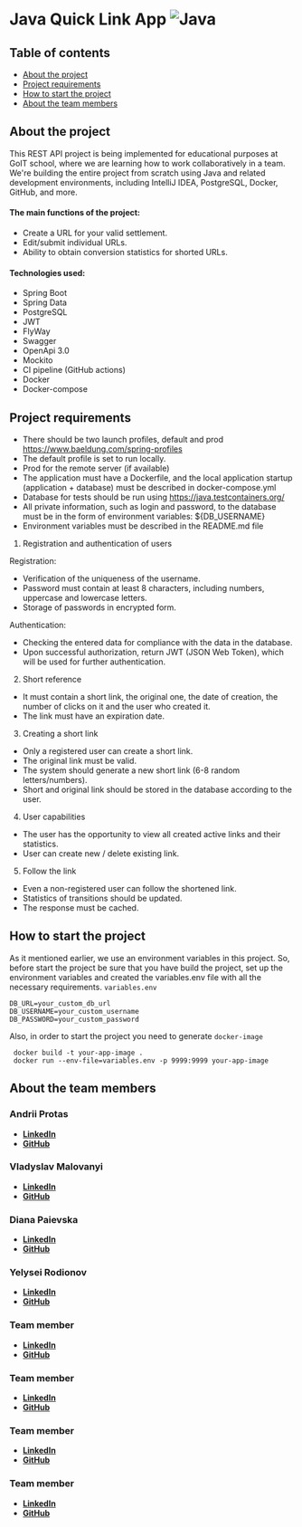 # Java Quick Link App ![Java](https://cdn3.emoji.gg/emojis/java.png)
## Table of contents
* [About the project](#about-the-project)
* [Project requirements](#project-requirements)
* [How to start the project](#how-to-start-the-project)
* [About the team members](#about-the-team-members)

## About the project
This REST API project is being implemented for educational purposes at GoIT school, where we are learning how to work collaboratively in a team. We're building the entire project from scratch using Java and related development environments, including IntelliJ IDEA, PostgreSQL, Docker, GitHub, and more.
#### The main functions of the project:
-  Create a URL for your valid settlement.
- Edit/submit individual URLs.
- Ability to obtain conversion statistics for shorted URLs.
#### Technologies used:
- Spring Boot
- Spring Data
- PostgreSQL
- JWT
- FlyWay
- Swagger
- OpenApi 3.0
- Mockito
- CI pipeline (GitHub actions)
- Docker
- Docker-compose

## Project requirements
- There should be two launch profiles, default and prod https://www.baeldung.com/spring-profiles
- The default profile is set to run locally.
- Prod for the remote server (if available)
- The application must have a Dockerfile, and the local application startup (application + database) must be described in docker-compose.yml
- Database for tests should be run using https://java.testcontainers.org/
- All private information, such as login and password, to the database must be in the form of environment variables: ${DB_USERNAME}
 - Environment variables must be described in the README.md file
1. Registration and authentication of users

Registration:
- Verification of the uniqueness of the username.
- Password must contain at least 8 characters, including numbers, uppercase and lowercase letters.
- Storage of passwords in encrypted form.
 
Authentication:
- Checking the entered data for compliance with the data in the database.
- Upon successful authorization, return JWT (JSON Web Token), which will be used for further authentication.
 
2. Short reference
- It must contain a short link, the original one, the date of creation, the number of clicks on it and the user who created it.
- The link must have an expiration date.
 
3. Creating a short link
- Only a registered user can create a short link.
- The original link must be valid.
- The system should generate a new short link (6-8 random letters/numbers).
- Short and original link should be stored in the database according to the user.
4. User capabilities
- The user has the opportunity to view all created active links and their statistics.
- User can create new / delete existing link.


5. Follow the link
- Even a non-registered user can follow the shortened link.
- Statistics of transitions should be updated.
- The response must be cached.

## How to start the project
As it mentioned earlier, we use an environment variables in this project. So, before start the project be sure that you have build the project, set up the environment variables and created the variables.env file with all the necessary requirements.
`variables.env`



    DB_URL=your_custom_db_url
    DB_USERNAME=your_custom_username
    DB_PASSWORD=your_custom_password

Also, in order to start the project you need to generate `docker-image`

     docker build -t your-app-image .
     docker run --env-file=variables.env -p 9999:9999 your-app-image

## About the team members
### Andrii Protas 
- __[LinkedIn](https://www.linkedin.com/in/andriiiiiko/)__
- __[GitHub](https://github.com/andriiiiiko)__

### Vladyslav Malovanyi
- __[LinkedIn](https://www.linkedin.com/in/vladyslav-malovanyi-b1040b27b/)__
- __[GitHub](https://github.com/vldMlvn)__

### Diana Paievska
- __[LinkedIn]()__
- __[GitHub](https://github.com/paievska)__

### Yelysei Rodionov 
- __[LinkedIn](https://www.linkedin.com/in/yelysei-rodionov/)__
- __[GitHub](https://github.com/YelyseiR)__

### Team member
- __[LinkedIn]()__
- __[GitHub]()__

### Team member
- __[LinkedIn]()__
- __[GitHub]()__
### Team member
- __[LinkedIn]()__
- __[GitHub]()__
### Team member
- __[LinkedIn]()__
- __[GitHub]()__
